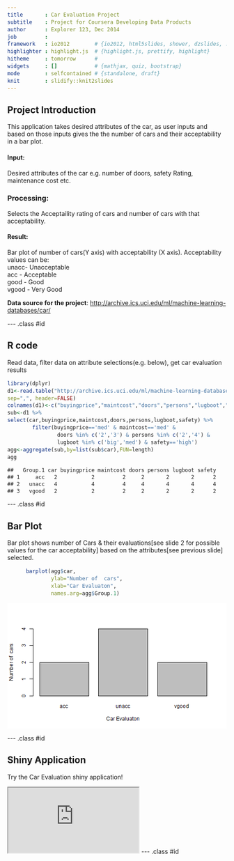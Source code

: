 ```yaml
---
title       : Car Evaluation Project
subtitle    : Project for Coursera Developing Data Products 
author      : Explorer 123, Dec 2014
job         : 
framework   : io2012        # {io2012, html5slides, shower, dzslides, ...}
highlighter : highlight.js  # {highlight.js, prettify, highlight}
hitheme     : tomorrow      # 
widgets     : []            # {mathjax, quiz, bootstrap}
mode        : selfcontained # {standalone, draft}
knit        : slidify::knit2slides
---
```


## Project Introduction

This application takes desired attributes of the car, as user inputs and based on those inputs gives the  the number of cars and their acceptability in a bar plot. 

#### Input: 
Desired attributes of the car e.g. number of doors, safety Rating, maintenance cost etc.   

### Processing:
Selects the Acceptaility rating of cars and number of cars with that acceptability.   

#### Result:
Bar plot of number of cars(Y axis) with acceptability (X axis).     Acceptability values can be:  
unacc- Unacceptable   
acc - Acceptable  
good - Good  
vgood - Very Good  

**Data source for the project**: http://archive.ics.uci.edu/ml/machine-learning-databases/car/  



--- .class #id 

## R code 
Read data, filter data on attribute selections(e.g. below), get car evaluation results

```r
library(dplyr)
d1<-read.table("http://archive.ics.uci.edu/ml/machine-learning-databases/car/car.data", 
sep=",", header=FALSE)
colnames(d1)<-c("buyingprice","maintcost","doors","persons","lugboot","safety","car")
sub<-d1 %>%
select(car,buyingprice,maintcost,doors,persons,lugboot,safety) %>%
        filter(buyingprice=='med' & maintcost=='med' &
                doors %in% c('2','3') & persons %in% c('2','4') & 
                lugboot %in% c('big','med') & safety=='high')
agg<-aggregate(sub,by=list(sub$car),FUN=length)
agg
```

```
##   Group.1 car buyingprice maintcost doors persons lugboot safety
## 1     acc   2           2         2     2       2       2      2
## 2   unacc   4           4         4     4       4       4      4
## 3   vgood   2           2         2     2       2       2      2
```

--- .class #id 
## Bar Plot
Bar plot shows number of Cars & their evaluations[see slide 2 for possible values for the car acceptability] based on the attributes[see previous slide] selected.


```r
      barplot(agg$car,
              ylab="Number of  cars",
              xlab="Car Evaluaton",
              names.arg=agg$Group.1)
```

<img src="assets/fig/barplot-1.png" title="plot of chunk barplot" alt="plot of chunk barplot" style="display: block; margin: auto;" />


--- .class #id 

## Shiny Application
Try the Car Evaluation shiny application!

<iframe src="https://123explorer.shinyapps.io/datapr/"></iframe>
--- .class #id 





